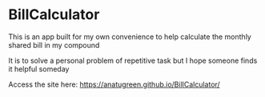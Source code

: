 # BillCalculator
This is an app built for my own convenience to help calculate the monthly shared bill in my compound

It is to solve a personal problem of repetitive task but I hope someone finds it helpful someday

Access the site here: https://anatugreen.github.io/BillCalculator/
